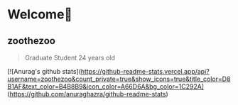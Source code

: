 # Welcome:tada:
## zoothezoo
> Graduate Student
> 24 years old

[![Anurag's github stats](https://github-readme-stats.vercel.app/api?username=zoothezoo&count_private=true&show_icons=true&title_color=D8B1AF&text_color=B4B8B9&icon_color=A66D6A&bg_color=1C292A]
(https://github.com/anuraghazra/github-readme-stats)
